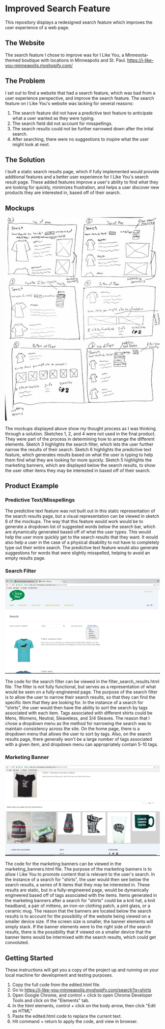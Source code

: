 # Improved Search Feature

This repository displays a redesigned search feature which improves the user experience of a web page.

## The Website
The search feature I chose to improve was for I Like You, a Minnesota-themed boutique with locations in Minneapolis and St. Paul. https://i-like-you-minneapolis.myshopify.com/

## The Problem
I set out to find a website that had a search feature, which was bad from a user experience perspective, and improve the search feature. The search feature on I Like You's website was lacking for several reasons:
1. The search feature did not have a predictive text feature to anticipate what a user wanted as they were typing.
2. The search field did not account for misspellings.
3. The search results could not be further narrowed down after the inital search.
4. After searching, there were no suggestions to inspire what the user might look at next. 

## The Solution
I built a static search results page, which if fully implemented would provide additional features and a better user experience for I Like You's 
search result page. These added features improve a user's ability to find what they are looking for quickly, minimizes frustration, and helps a user discover new products they are interested in, based off of their search. 

## Mockups

![Mockups](Mockups.jpg)

The mockups displayed above show my thought process as I was thinking through a solution. Sketches 1, 2, and 4 were not used in the final product. They were part of the process in determining how to arrange the different elements. Sketch 3 highlights the search filter, which lets the user further narrow the results of their search. Sketch 6 highlights the predictive text feature, which generates results based on what the user is typing to help them find what they are looking for more quickly. Sketch 5 highlights the marketing banners, which are displayed below the search results, to show the user other items they may be interested in based off of their search.

## Product Example

### Predictive Text/Misspellings

The predictive text feature was not built out in this static representation of the search results page, but a visual representation can be viewed in sketch 6 of the mockups. The way that this feature would work would be to generate a dropdown list of suggested words below the search bar, which are dynamically generated based off of what the user types. This would help the user more quickly get to the search results that they want. It would also help a user in the case of a physical disability to not have to completely type out their entire search. The predictive text feature would also generate suggestions for words that were slightly misspelled, helping to avoid an empty results page. 

### Search Filter

![search_filter](search_filter.png)

The code for the search filter can be viewed in the filter_search_results.html file. The filter is not fully functional, but serves as a representation of what would be seen on a fully-engineered page. The purpose of the search filter is to allow the user to narrow their search results, so that they can find the specific item that they are looking for. In the instance of a search for "shirts", the user would then have the ability to sort the search by tags associated with each item. Tags associated with different shirts could be Mens, Womens, Neutral, Sleaveless, and 3/4 Sleaves. The reason that I chose a dropdown menu as the method for narrowing the search was to maintain consistency across the site. On the home page, there is a dropdown menu that allows the user to sort by tags. Also, on the search results page, there generally won't be a large number of tags associated with a given item, and dropdown menu can appropriately contain 5-10 tags. 

### Marketing Banner

![marketing_banner](marketing_banner.png)

The code for the marketing banners can be viewed in the marketing_banners.html file. The purpose of the marketing banners is to allow I Like You to promote content that is relevant to the user's search. In the instance of a search for "shirts", the user would then see below the search results, a series of 6 items that they may be interested in. These results are static, but in a fully-engineered page, would be dymanically engineered based off of tags associated with the items. Items generated in the marketing banners after a search for "shirts" could be a knit hat, a knit headband, a pair of mittens, an iron-on clothing patch, a pint glass, or a ceramic mug. The reason that the banners are located below the search results is to account for the possibility of the website being viewed on a smaller device size. If the screen size is smaller, the banner elements will simply stack. If the banner elements were to the right side of the search results, there is the possibility that if viewed on a smaller device that the banner items would be intermixed with the search results, which could get convoluted.  

 
## Getting Started 

These instructions will get you a copy of the project up and running on your local machine for development and testing purposes.
1. Copy the full code from the edited.html file.
2. Go to https://i-like-you-minneapolis.myshopify.com/search?q=shirts
3. Open Google Chrome, and control + click to open Chrome Developer Tools and click on the "Elements" tab.
4. In the html elements, control + click on the body arrow, then click "Edit as HTML"
5. Paste the edited.html code to replace the current text.
6. Hit command + return to apply the code, and view in browser.


